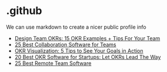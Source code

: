 # .github
We can use markdown to create a nicer public profile info
 <!-- BLOG-POST-LIST:START -->
- [Design Team OKRs: 15 OKR Examples + Tips For Your Team](https://blog.weekdone.com/design-okrs/)
- [25 Best Collaboration Software for Teams](https://blog.weekdone.com/best-collaboration-software/)
- [OKR Visualization: 5 Tips to See Your Goals in Action](https://blog.weekdone.com/okr-visualization/)
- [20 Best OKR Software for Startups: Let OKRs Lead The Way](https://blog.weekdone.com/okr-software-for-startups/)
- [25 Best Remote Team Software](https://blog.weekdone.com/best-remote-team-software/)
<!-- BLOG-POST-LIST:END -->
